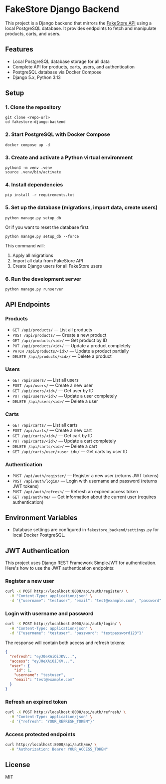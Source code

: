 # FakeStore Django Backend

This project is a Django backend that mirrors the [FakeStore API](https://fakestoreapi.com/docs) using a local PostgreSQL database. It provides endpoints to fetch and manipulate products, carts, and users.

## Features
- Local PostgreSQL database storage for all data
- Complete API for products, carts, users, and authentication
- PostgreSQL database via Docker Compose
- Django 5.x, Python 3.13

## Setup

### 1. Clone the repository
```
git clone <repo-url>
cd fakestore-django-backend
```

### 2. Start PostgreSQL with Docker Compose
```
docker compose up -d
```

### 3. Create and activate a Python virtual environment
```
python3 -m venv .venv
source .venv/bin/activate
```

### 4. Install dependencies
```
pip install -r requirements.txt
```

### 5. Set up the database (migrations, import data, create users)
```
python manage.py setup_db
```

Or if you want to reset the database first:
```
python manage.py setup_db --force
```

This command will:
1. Apply all migrations
2. Import all data from FakeStore API
3. Create Django users for all FakeStore users

### 6. Run the development server
```
python manage.py runserver
```

## API Endpoints

### Products
- `GET /api/products/` — List all products 
- `POST /api/products/` — Create a new product
- `GET /api/products/<id>/` — Get product by ID
- `PUT /api/products/<id>/` — Update a product completely
- `PATCH /api/products/<id>/` — Update a product partially
- `DELETE /api/products/<id>/` — Delete a product

### Users
- `GET /api/users/` — List all users
- `POST /api/users/` — Create a new user
- `GET /api/users/<id>/` — Get user by ID
- `PUT /api/users/<id>/` — Update a user completely
- `DELETE /api/users/<id>/` — Delete a user

### Carts
- `GET /api/carts/` — List all carts
- `POST /api/carts/` — Create a new cart
- `GET /api/carts/<id>/` — Get cart by ID
- `PUT /api/carts/<id>/` — Update a cart completely
- `DELETE /api/carts/<id>/` — Delete a cart
- `GET /api/carts/user/<user_id>/` — Get carts by user ID

### Authentication
- `POST /api/auth/register/` — Register a new user (returns JWT tokens)
- `POST /api/auth/login/` — Login with username and password (returns JWT tokens)
- `POST /api/auth/refresh/` — Refresh an expired access token
- `GET /api/auth/me/` — Get information about the current user (requires authentication)

## Environment Variables
- Database settings are configured in `fakestore_backend/settings.py` for local Docker PostgreSQL.

## JWT Authentication

This project uses Django REST Framework SimpleJWT for authentication. Here's how to use the JWT authentication endpoints:

### Register a new user
```bash
curl -X POST http://localhost:8000/api/auth/register/ \
  -H "Content-Type: application/json" \
  -d '{"username": "testuser", "email": "test@example.com", "password": "testpassword123"}'
```

### Login with username and password
```bash
curl -X POST http://localhost:8000/api/auth/login/ \
  -H "Content-Type: application/json" \
  -d '{"username": "testuser", "password": "testpassword123"}'
```

The response will contain both access and refresh tokens:
```json
{
  "refresh": "eyJ0eXAiOiJKV...",
  "access": "eyJ0eXAiOiJKV...",
  "user": {
    "id": 1,
    "username": "testuser",
    "email": "test@example.com"
  }
}
```

### Refresh an expired token
```bash
curl -X POST http://localhost:8000/api/auth/refresh/ \
  -H "Content-Type: application/json" \
  -d '{"refresh": "YOUR_REFRESH_TOKEN"}'
```

### Access protected endpoints
```bash
curl http://localhost:8000/api/auth/me/ \
  -H "Authorization: Bearer YOUR_ACCESS_TOKEN"
```

## License
MIT

